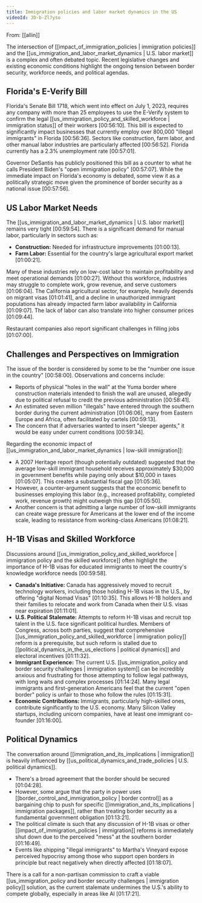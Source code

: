 ```yaml
---
title: Immigration policies and labor market dynamics in the US
videoId: JD-b-Zl7yso
---
```


From: [[allin]] <br/> 

The intersection of [[impact_of_immigration_policies | immigration policies]] and the [[us_immigration_and_labor_market_dynamics | U.S. labor market]] is a complex and often debated topic. Recent legislative changes and existing economic conditions highlight the ongoing tension between border security, workforce needs, and political agendas.

## Florida's E-Verify Bill

Florida's Senate Bill 1718, which went into effect on July 1, 2023, requires any company with more than 25 employees to use the E-Verify system to confirm the legal [[us_immigration_policy_and_skilled_workforce | immigration status]] of their workers [00:56:10]. This bill is expected to significantly impact businesses that currently employ over 800,000 "illegal immigrants" in Florida [00:56:36]. Sectors like construction, farm labor, and other manual labor industries are particularly affected [00:56:52]. Florida currently has a 2.3% unemployment rate [00:57:01].

Governor DeSantis has publicly positioned this bill as a counter to what he calls President Biden's "open immigration policy" [00:57:07]. While the immediate impact on Florida's economy is debated, some view it as a politically strategic move given the prominence of border security as a national issue [00:57:56].

## US Labor Market Needs

The [[us_immigration_and_labor_market_dynamics | U.S. labor market]] remains very tight [00:59:54]. There is a significant demand for manual labor, particularly in sectors such as:
*   **Construction:** Needed for infrastructure improvements [01:00:13].
*   **Farm Labor:** Essential for the country's large agricultural export market [01:00:21].

Many of these industries rely on low-cost labor to maintain profitability and meet operational demands [01:00:27]. Without this workforce, industries may struggle to complete work, grow revenue, and serve customers [01:06:04]. The California agricultural sector, for example, heavily depends on migrant visas [01:01:41], and a decline in unauthorized immigrant populations has already impacted farm labor availability in California [01:09:07]. The lack of labor can also translate into higher consumer prices [01:09:44].

Restaurant companies also report significant challenges in filling jobs [01:07:00].

## Challenges and Perspectives on Immigration

The issue of the border is considered by some to be the "number one issue in the country" [00:58:00].
Observations and concerns include:
*   Reports of physical "holes in the wall" at the Yuma border where construction materials intended to finish the wall are unused, allegedly due to political refusal to credit the previous administration [00:58:41].
*   An estimated seven million "illegals" have entered through the southern border during the current administration [01:06:06], many from Eastern Europe and Africa, often facilitated by cartels [00:59:13].
*   The concern that if adversaries wanted to insert "sleeper agents," it would be easy under current conditions [00:59:34].

Regarding the economic impact of [[us_immigration_and_labor_market_dynamics | low-skill immigration]]:
*   A 2007 Heritage report (though potentially outdated) suggested that the average low-skill immigrant household receives approximately $30,000 in government benefits while paying only about $10,000 in taxes [01:05:07]. This creates a substantial fiscal gap [01:05:36].
*   However, a counter-argument suggests that the economic benefit to businesses employing this labor (e.g., increased profitability, completed work, revenue growth) might outweigh this gap [01:05:50].
*   Another concern is that admitting a large number of low-skill immigrants can create wage pressure for Americans at the lower end of the income scale, leading to resistance from working-class Americans [01:08:21].

## H-1B Visas and Skilled Workforce

Discussions around [[us_immigration_policy_and_skilled_workforce | immigration policy and the skilled workforce]] often highlight the importance of H-1B visas for educated immigrants to meet the country's knowledge workforce needs [00:59:58].

*   **Canada's Initiative:** Canada has aggressively moved to recruit technology workers, including those holding H-1B visas in the U.S., by offering "digital Nomad Visas" [01:10:35]. This allows H-1B holders and their families to relocate and work from Canada when their U.S. visas near expiration [01:11:01].
*   **U.S. Political Stalemate:** Attempts to reform H-1B visas and recruit top talent in the U.S. face significant political hurdles. Members of Congress, across both parties, suggest that comprehensive [[us_immigration_policy_and_skilled_workforce | immigration policy]] reform is a prerequisite, but such reform is stalled due to [[political_dynamics_in_the_us_elections | political dynamics]] and electoral incentives [01:11:32].
*   **Immigrant Experience:** The current U.S. [[us_immigration_policy and border security challenges | immigration system]] can be incredibly anxious and frustrating for those attempting to follow legal pathways, with long waits and complex processes [01:14:24]. Many legal immigrants and first-generation Americans feel that the current "open border" policy is unfair to those who follow the rules [01:15:31].
*   **Economic Contributions:** Immigrants, particularly high-skilled ones, contribute significantly to the U.S. economy. Many Silicon Valley startups, including unicorn companies, have at least one immigrant co-founder [01:16:00].

## Political Dynamics

The conversation around [[immigration_and_its_implications | immigration]] is heavily influenced by [[us_political_dynamics_and_trade_policies | U.S. political dynamics]].
*   There's a broad agreement that the border should be secured [01:04:28].
*   However, some argue that the party in power uses [[border_control_and_immigration_policy | border control]] as a bargaining chip to push for specific [[immigration_and_its_implications | immigration packages]], rather than treating border security as a fundamental government obligation [01:13:21].
*   The political climate is such that any discussion of H-1B visas or other [[impact_of_immigration_policies | immigration]] reforms is immediately shut down due to the perceived "mess" at the southern border [01:16:49].
*   Events like shipping "illegal immigrants" to Martha's Vineyard expose perceived hypocrisy among those who support open borders in principle but react negatively when directly affected [01:18:07].

There is a call for a non-partisan commission to craft a viable [[us_immigration_policy and border security challenges | immigration policy]] solution, as the current stalemate undermines the U.S.'s ability to compete globally, especially in areas like AI [01:17:21].